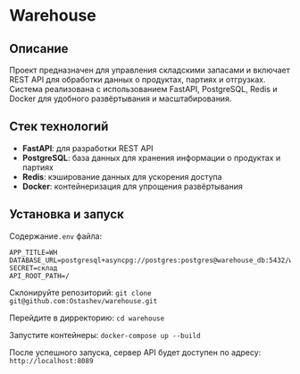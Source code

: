 # Warehouse

## Описание
Проект предназначен для управления складскими запасами и включает REST API для обработки данных о продуктах, партиях и отгрузках. Система реализована с использованием FastAPI, PostgreSQL, Redis и Docker для удобного развёртывания и масштабирования.

## Стек технологий
- **FastAPI**: для разработки REST API
- **PostgreSQL**: база данных для хранения информации о продуктах и партиях
- **Redis**: кэширование данных для ускорения доступа
- **Docker**: контейнеризация для упрощения развёртывания

## Установка и запуск

Содержание`.env` файла:
   ```env
   APP_TITLE=WH
   DATABASE_URL=postgresql+asyncpg://postgres:postgres@warehouse_db:5432/warehouse
   SECRET=склад
   API_ROOT_PATH=/
   ```

   Склонируйте репозиторий:
   ```git clone git@github.com:Ostashev/warehouse.git```

   Перейдите в дирректорию:
   ```cd warehouse```

   Запустите контейнеры:
   ```docker-compose up --build```

   После успешного запуска, сервер API будет доступен по адресу:
   ```http://localhost:8089```
